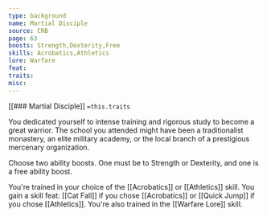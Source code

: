 ```yaml
---
type: background
name: Martial Disciple 
source: CRB
page: 63
boosts: Strength,Dexterity,Free
skills: Acrobatics,Athletics
lore: Warfare
feat: 
traits: 
misc: 
---
```


[[### Martial Disciple]]
`=this.traits`


You dedicated yourself to intense training and rigorous study to become a great warrior. The school you attended might have been a traditionalist monastery, an elite military academy, or the local branch of a prestigious mercenary organization.

Choose two ability boosts. One must be to Strength or Dexterity, and one is a free ability boost.

You're trained in your choice of the [[Acrobatics]] or [[Athletics]] skill. You gain a skill feat: [[Cat Fall]] if you chose [[Acrobatics]] or [[Quick Jump]] if you chose [[Athletics]]. You're also trained in the [[Warfare Lore]] skill.

